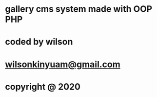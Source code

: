 # gallery cms system made with OOP PHP
# coded by wilson
# wilsonkinyuam@gmail.com
# copyright @ 2020
